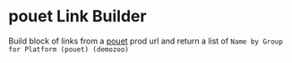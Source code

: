 # pouet Link Builder
Build block of links from a [pouet][pouet] prod url and return a list of 
    `Name by Group for Platform (pouet) (demozoo)`

[pouet]: https://www.pouet.net/
